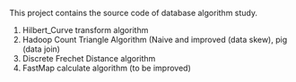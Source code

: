 This project contains the source code of database algorithm study.

1. Hilbert_Curve transform algorithm
2. Hadoop Count Triangle Algorithm (Naive and improved (data skew), pig
   (data join)
3. Discrete Frechet Distance algorithm
4. FastMap calculate algorithm (to be improved)
